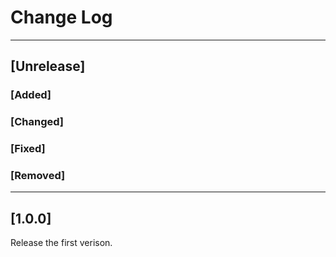 # Change Log

----
## [Unrelease]
### [Added]

### [Changed]

### [Fixed]

### [Removed]

----
## [1.0.0]
Release the first verison.

